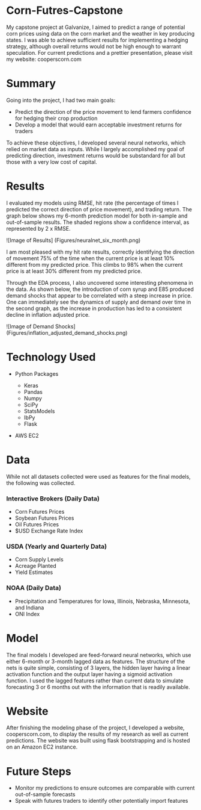 # Corn-Futres-Capstone
My capstone project at Galvanize, I aimed to predict a range of potential corn prices using data on the corn market and the weather in key producing states. I was able to achieve sufficient results for implementing a hedging strategy, although overall returns would not be high enough to warrant speculation.  For current predictions and a prettier presentation, please visit my website: cooperscorn.com

# Summary
Going into the project, I had two main goals:
* Predict the direction of the price movement to lend farmers confidence for hedging their crop production
* Develop a model that would earn acceptable investment returns for traders

To achieve these objectives, I developed several neural networks, which relied on market data as inputs.  While I largely accomplished my goal of predicting direction, investment returns would be substandard for all but those with a very low cost of capital.

# Results
I evaluated my models using RMSE, hit rate (the percentage of times I predicted the correct direction of price movement), and trading return.  The graph below shows my 6-month prediction model for both in-sample and out-of-sample results.  The shaded regions show a confidence interval, as represented by 2 x RMSE.

![Image of Results]
(Figures/neuralnet_six_month.png)

I am most pleased with my hit rate results, correctly identifying the direction of movement 75% of the time when the current price is at least 10% different from my predicted price.  This climbs to 98% when the current price is at least 30% different from my predicted price.


Through the EDA process, I also uncovered some interesting phenomena in the data.  As shown below, the introduction of corn syrup and E85 produced demand shocks that appear to be correlated with a steep increase in price.  One can immediately see the dynamics of supply and demand over time in the second graph, as the increase in production has led to a consistent decline in inflation adjusted price.

![Image of Demand Shocks]
(Figures/inflation_adjusted_demand_shocks.png)


# Technology Used
* Python Packages
    * Keras
    * Pandas
    * Numpy
    * SciPy
    * StatsModels
    * IbPy
    * Flask

* AWS EC2

# Data
While not all datasets collected were used as features for the final models, the following was collected.

### Interactive Brokers (Daily Data)
* Corn Futures Prices
* Soybean Futures Prices
* Oil Futures Prices
* $USD Exchange Rate Index

### USDA (Yearly and Quarterly Data)
* Corn Supply Levels
* Acreage Planted
* Yield Estimates

### NOAA (Daily Data)
* Precipitation and Temperatures for Iowa, Illinois, Nebraska, Minnesota, and Indiana
* ONI Index

# Model
The final models I developed are feed-forward neural networks, which use either 6-month or 3-month lagged data as features.  The structure of the nets is quite simple, consisting of 3 layers, the hidden layer having a linear activation function and the output layer having a sigmoid activation function.  I used the lagged features rather than current data to simulate forecasting 3 or 6 months out with the information that is readily available.

# Website
After finishing the modeling phase of the project, I developed a website, cooperscorn.com, to display the results of my research as well as current predictions.  The website was built using flask bootstrapping and is hosted on an Amazon EC2 instance.

# Future Steps
* Monitor my predictions to ensure outcomes are comparable with current out-of-sample forecasts
* Speak with futures traders to identify other potentially import features
